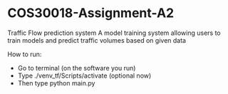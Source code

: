 # COS30018-Assignment-A2

Traffic Flow prediction system
A model training system allowing users to train models and predict traffic volumes based on given data

How to run:
- Go to terminal (on the software you run)
- Type ./venv_tf/Scripts/activate (optional now)
- Then type python main.py
